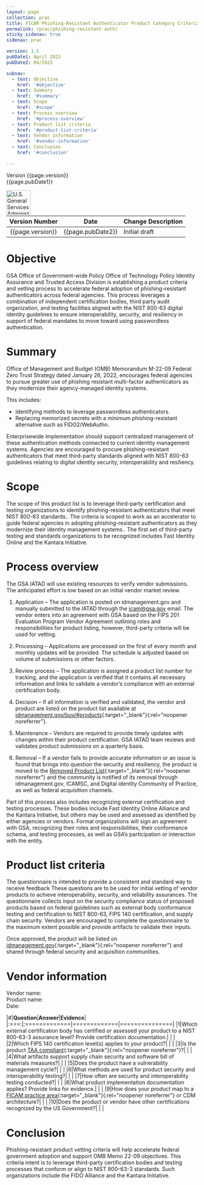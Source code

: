 ```yaml
---
layout: page
collection: prac
title: FICAM Phishing-Resistant Authenticator Product Category Criteria
permalink: /prac/phishing-resistant-auth/
sticky_sidenav: true
sidenav: prac 

version: 1.5
pubDate1: April 2023
pubDate2: 04/2023

subnav:
  - text: Objective
    href: '#objective'
  - text: Summary
    href: '#summary'
  - text: Scope
    href: '#scope'
  - text: Process overview
    href: '#process-overview'
  - text: Product list criteria
    href: '#product-list-criteria'
  - text: Vendor information
    href: '#vendor-information'
  - text: Conclusion
    href: '#conclusion'

---
```


Version {{page.version}}<br>
{{page.pubDate1}} 

<img src="{{site.baseurl}}/assets/img/logo-gsa.png" width="64" height='64' align="left" alt="U.S. General Services Administration Logo"><br><br><br>


| Version Number | Date | Change Description |
| :----------: | :-------: | -------- |
| {{page.version}} | {{page.pubDate2}} | Initial draft |

# Objective

GSA Office of Government-wide Policy Office of Technology Policy Identity Assurance and
Trusted Access Division is establishing a product criteria and vetting process to accelerate
federal adoption of phishing-resistant authenticators across federal agencies. This process
leverages a combination of independent certification bodies, third party audit organization, and
testing facilities aligned with the NIST 800-63 digital identity guidelines to ensure interoperability,
security, and resiliency in support of federal mandates to move toward using passwordless
authentication.

# Summary

Office of Management and Budget (OMB) Memorandum M-22-09 Federal Zero Trust Strategy
dated January 26, 2022, encourages federal agencies to pursue greater use of phishing
resistant multi-factor authenticators as they modernize their agency-managed identity systems.

This includes:

- Identifying methods to leverage passwordless authenticators.
- Replacing memorized secrets with a minimum phishing-resistant alternative such as FIDO2/WebAuthn.

Enterprisewide implementation should support centralized management of these authentication
methods connected to current identity management systems. Agencies are encouraged to
procure phishing-resistant authenticators that meet third-party standards aligned with NIST
800-63 guidelines relating to digital identity security, interoperability and resiliency.

# Scope

The scope of this product list is to leverage third-party certification and testing organizations to
identify phishing-resistant authenticators that meet NIST 800-63 standards.. The criteria is
scoped to work as an accelerator to guide federal agencies in adopting phishing-resistant
authenticators as they modernize their identity management systems.. The first set of third-party
testing and standards organizations to be recognized includes Fast Identity Online and the Kantara Initiative.

# Process overview
The GSA IATAD will use existing resources to verify vendor submissions. The anticipated effort
is low based on an initial vendor market review.

1. Application – The application is posted on idmanagement.gov and manually submitted to
the IATAD through the [icam@gsa.gov](mailto:icam@gsa.gov) email. The vendor enters into an agreement with
GSA based on the FIPS 201 Evaluation Program Vendor Agreement outlining roles and
responsibilities for product listing, however, third-party criteria will be used for vetting.

2. Processing – Applications are processed on the first of every month and monthly
updates will be provided. The schedule is adjusted based on volume of submissions or
other factors.

3. Review process – The application is assigned a product list number for tracking, and the
application is verified that it contains all necessary information and links to validate a
vendor’s compliance with an external certification body.

4. Decision – If all information is verified and validated, the vendor and product are listed on
the product list available at [idmanagement.gov/buy/#products](https://www.idmanagement.gov/buy/#products){:target="_blank"}{:rel="noopener noreferrer"}.

5. Maintenance – Vendors are required to provide timely updates with changes within their
product certification. GSA IATAD team reviews and validates product submissions on a
quarterly basis.

6. Removal – If a vendor fails to provide accurate information or an issue is found that
brings into question the security and resiliency, the product is moved to the [Removed Product List](https://www.idmanagement.gov/buy/removed-products-list/){:target="_blank"}{:rel="noopener noreferrer"} and the community is notified of its removal through idmanagement.gov,
ICAMSC, and Digital identity Community of Practice, as well as federal acquisition
channels.

Part of this process also includes recognizing external certification and testing processes. These
bodies include Fast Identity Online Alliance and the Kantara Initiative, but others may be used
and assessed as identified by either agencies or vendors. Formal organizations will sign an
agreement with GSA, recognizing their roles and responsibilities, their conformance schema,
and testing processes, as well as GSA’s participation or interaction with the entity.

# Product list criteria

The questionnaire is intended to provide a consistent and standard way to receive feedback
These questions are to be used for initial vetting of vendor products to achieve interoperability,
security, and reliability assurances. The questionnaire collects input on the security compliance
status of proposed products based on federal guidelines such as external body conformance
testing and certification to NIST 800-63, FIPS 140 certification, and supply chain security.
Vendors are encouraged to complete the questionnaire to the maximum extent possible and
provide artifacts to validate their inputs.

Once approved, the product will be listed on [idmanagement.gov](https://www.idmanagement.gov){:target="_blank"}{:rel="noopener noreferrer"} and shared through federal
security and acquisition communities.


# Vendor information

Vendor name:<br>
Product name:<br>
Date:<br>

|#|**Question**|**Answer**|**Evidence**|
|:===:|:=============|=============|===============|
|1|Which external certification body has certified or assessed your product to a NIST 800-63-3 assurance level? Provide certification documentation.| | |
|2|Which FIPS 140 certification level(s) applies to your product?| | |
|3|Is the product [TAA compliant](https://hallways.cap.gsa.gov/system/files/Commercial%20Software%20and%20the%20Trade%20Agreements%20Act.pdf){:target="_blank"}{:rel="noopener noreferrer"}?| | |
|4|What artifacts support supply chain security and software bill of materials measures?| | |
|5|Does the product have a vulnerability management cycle?| | |
|6|What methods are used for product security and interoperability testing?| | |
|7|How often are security and interoperability testing conducted?| | |
|8|What product implementation documentation applies? Provide links for evidence.| | |
|9|How does your product map to a [FICAM practice area]({{site.baseurl}}/arch/services/){:target="_blank"}{:rel="noopener noreferrer"} or CDM architecture?| | |
|10|Does the product or vendor have other certifications recognized by the US Government?| | |

# Conclusion

Phishing-resistant product vetting criteria will help accelerate federal government adoption and
support OMB Memo 22-09 objectives. This criteria intent is to leverage third-party certification
bodies and testing processes that conform or align to NIST 800–63-3 standards. Such
organizations include the FIDO Alliance and the Kantara Initiative.
